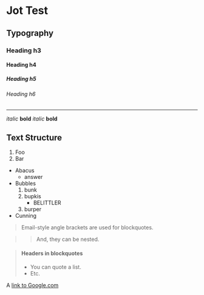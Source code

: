 # Jot Test

## Typography

### Heading h3
#### Heading h4
##### Heading h5
###### Heading h6

---

*italic*   **bold**
_italic_   __bold__


## Text Structure

1.  Foo
2.  Bar
*   Abacus
    * answer
*   Bubbles
    1.  bunk
    2.  bupkis
        * BELITTLER
    3. burper
*   Cunning

> Email-style angle brackets
> are used for blockquotes.

> > And, they can be nested.

> #### Headers in blockquotes
> 
> * You can quote a list.
> * Etc.
 
A [link to Google.com](http://google.com/ "Google")